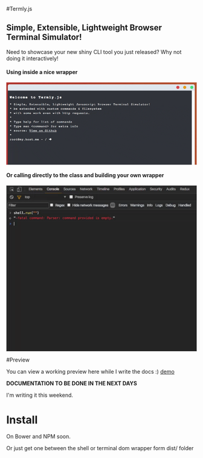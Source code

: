 #Termly.js
## Simple, Extensible, Lightweight Browser Terminal Simulator!

Need to showcase your new shiny CLI tool you just released? Why not doing it interactively!

<p align="center">
	<h4>Using inside a nice wrapper</h4>
  <img src="/termly.gif?raw=true" align="center" />
</p>
<p align="center">
	<h4>Or calling directly to the class and building your own wrapper</h4>
  <img src="/console.gif?raw=true" align="center" />
</p>

#Preview

You can view a working preview here while I write the docs :)
[demo](https://kirkhammetz.github.io/termly.js/)

**DOCUMENTATION TO BE DONE IN THE NEXT DAYS**

I'm writing it this weekend.

# Install

On Bower and NPM soon.

Or just get one between the shell or terminal dom wrapper form dist/ folder
